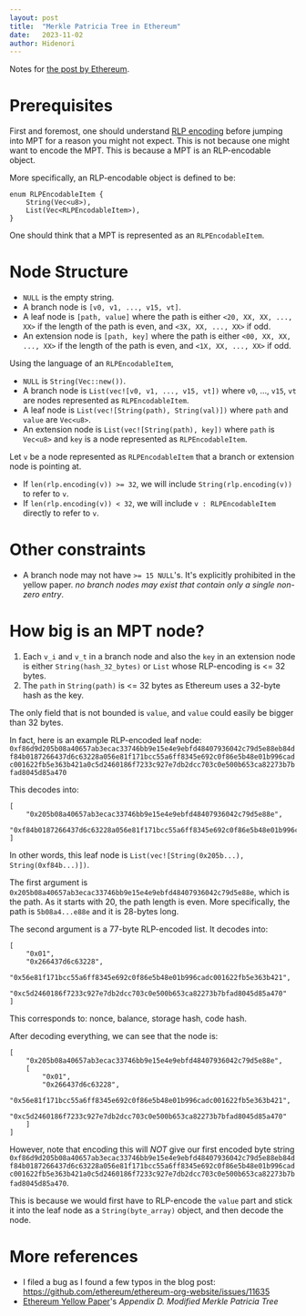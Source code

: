 ```yaml
---
layout: post
title:  "Merkle Patricia Tree in Ethereum"
date:   2023-11-02
author: Hidenori
---
```


Notes for [the post by Ethereum](https://ethereum.org/en/developers/docs/data-structures-and-encoding/patricia-merkle-trie/).

# Prerequisites
First and foremost, one should understand [RLP encoding](/2023/11/01/rlp-serialization.html) before jumping into MPT for a reason you might not expect.
This is not because one might want to encode the MPT.
This is because a MPT is an RLP-encodable object.

More specifically, an RLP-encodable object is defined to be:

```
enum RLPEncodableItem {
    String(Vec<u8>),
    List(Vec<RLPEncodableItem>),
}
```

One should think that a MPT is represented as an `RLPEncodableItem`.

# Node Structure

- `NULL` is the empty string.
- A branch node is `[v0, v1, ..., v15, vt]`.
- A leaf node is `[path, value]` where the path is either `<20, XX, XX, ..., XX>` if the length of the path is even, and `<3X, XX, ..., XX>` if odd.
- An extension node is `[path, key]` where the path is either `<00, XX, XX, ..., XX>` if the length of the path is even, and `<1X, XX, ..., XX>` if odd.

Using the language of an `RLPEncodableItem`,

- `NULL` is `String(Vec::new())`.
- A branch node is `List(vec![v0, v1, ..., v15, vt])` where `v0`, ..., `v15`, `vt` are nodes represented as `RLPEncodableItem`.
- A leaf node is `List(vec![String(path), String(val)])` where `path` and `value` are `Vec<u8>`.
- An extension node is `List(vec![String(path), key])` where `path` is `Vec<u8>` and `key` is a node represented as `RLPEncodableItem`.

Let `v` be a node represented as `RLPEncodableItem` that a branch or extension node is pointing at.

- If `len(rlp.encoding(v)) >= 32`, we will include `String(rlp.encoding(v))` to refer to `v`.
- If `len(rlp.encoding(v)) < 32`, we will include `v : RLPEncodableItem` directly to refer to `v`.

# Other constraints
- A branch node may not have `>= 15 NULL`'s.
  It's explicitly prohibited in the yellow paper.
  _no branch nodes may exist that contain only a single non-zero entry_.

# How big is an MPT node?
1. Each `v_i` and `v_t` in a branch node and also the `key` in an extension node is either `String(hash_32_bytes)` or `List` whose RLP-encoding is <= 32 bytes.
1. The `path` in `String(path)` is <= 32 bytes as Ethereum uses a 32-byte hash as the key.

The only field that is not bounded is `value`, and `value` could easily be bigger than 32 bytes.

In fact, here is an example RLP-encoded leaf node: `0xf86d9d205b08a40657ab3ecac33746bb9e15e4e9ebfd48407936042c79d5e88eb84df84b0187266437d6c63228a056e81f171bcc55a6ff8345e692c0f86e5b48e01b996cadc001622fb5e363b421a0c5d2460186f7233c927e7db2dcc703c0e500b653ca82273b7bfad8045d85a470`

This decodes into:

```
[
    "0x205b08a40657ab3ecac33746bb9e15e4e9ebfd48407936042c79d5e88e",
    "0xf84b0187266437d6c63228a056e81f171bcc55a6ff8345e692c0f86e5b48e01b996cadc001622fb5e363b421a0c5d2460186f7233c927e7db2dcc703c0e500b653ca82273b7bfad8045d85a470"
]
```

In other words, this leaf node is `List(vec![String(0x205b...), String(0xf84b...)])`.

The first argument is `0x205b08a40657ab3ecac33746bb9e15e4e9ebfd48407936042c79d5e88e`, which is the path.
As it starts with 20, the path length is even.
More specifically, the path is `5b08a4...e88e` and it is 28-bytes long.

The second argument is a 77-byte RLP-encoded list.
It decodes into:

```
[
    "0x01",
    "0x266437d6c63228",
    "0x56e81f171bcc55a6ff8345e692c0f86e5b48e01b996cadc001622fb5e363b421",
    "0xc5d2460186f7233c927e7db2dcc703c0e500b653ca82273b7bfad8045d85a470"
]
```

This corresponds to: nonce, balance, storage hash, code hash.

After decoding everything, we can see that the node is:

```
[
    "0x205b08a40657ab3ecac33746bb9e15e4e9ebfd48407936042c79d5e88e",
    [
        "0x01",
        "0x266437d6c63228",
        "0x56e81f171bcc55a6ff8345e692c0f86e5b48e01b996cadc001622fb5e363b421",
        "0xc5d2460186f7233c927e7db2dcc703c0e500b653ca82273b7bfad8045d85a470"
    ]
]
```

However, note that encoding this will *NOT* give our first encoded byte string `0xf86d9d205b08a40657ab3ecac33746bb9e15e4e9ebfd48407936042c79d5e88eb84df84b0187266437d6c63228a056e81f171bcc55a6ff8345e692c0f86e5b48e01b996cadc001622fb5e363b421a0c5d2460186f7233c927e7db2dcc703c0e500b653ca82273b7bfad8045d85a470`.

This is because we would first have to RLP-encode the `value` part and stick it into the leaf node as a `String(byte_array)` object, and then decode the node.


# More references
- I filed a bug as I found a few typos in the blog post: https://github.com/ethereum/ethereum-org-website/issues/11635
- [Ethereum Yellow Paper](https://ethereum.github.io/yellowpaper/paper.pdf)'s _Appendix D. Modified Merkle Patricia Tree_
